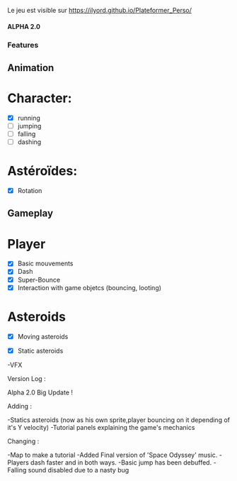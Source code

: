 Le jeu est visible sur https://ilyord.github.io/Plateformer_Perso/

#### ALPHA 2.0 ####

### Features ###

## Animation ##

# Character: #

- [x] running
- [ ] jumping
- [ ] falling
- [ ] dashing

# Astéroïdes: #

- [x] Rotation

## Gameplay ##

# Player #

- [x] Basic mouvements
- [X] Dash
- [X] Super-Bounce
- [X] Interaction with game objetcs (bouncing, looting)

# Asteroids #

- [x] Moving asteroids
- [X] Static asteroids




-VFX

Version Log :

Alpha 2.0 Big Update !

Adding : 

-Statics asteroids (now as his own sprite,player bouncing on it depending of it's Y velocity)
-Tutorial panels explaining the game's mechanics

Changing :

-Map to make a tutorial
-Added Final version of 'Space Odyssey' music.
-Players dash faster and in both ways.
-Basic jump has been debuffed.
-Falling sound disabled due to a nasty bug
